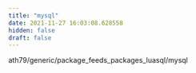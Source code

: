 ```yaml
---
title: "mysql"
date: 2021-11-27 16:03:08.628558
hidden: false
draft: false
---
```


ath79/generic/package_feeds_packages_luasql/mysql

